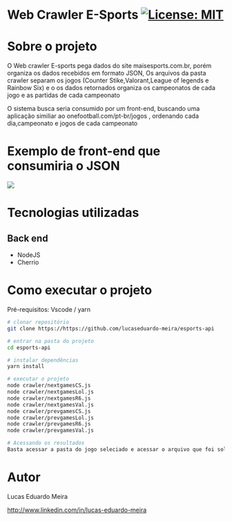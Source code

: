 # Web Crawler E-Sports  [![License: MIT](https://img.shields.io/badge/License-MIT-yellow.svg)](https://opensource.org/licenses/MIT)



# Sobre o projeto


O Web crawler E-sports pega dados do site maisesports.com.br, porém organiza os dados recebidos em formato JSON, Os arquivos da pasta crawler separam os jogos (Counter Stike,Valorant,League of legends e Rainbow Six) e o os dados retornados organiza os campeonatos de cada jogo e as partidas de cada campeonato

O sistema busca seria consumido por um front-end, buscando uma aplicação similiar ao onefootball.com/pt-br/jogos , ordenando cada dia,campeonato e jogos de cada campeonato

# Exemplo de front-end que consumiria o JSON

<img src='./img/Onefotball.png'>


# Tecnologias utilizadas
## Back end
- NodeJS
- Cherrio


# Como executar o projeto

Pré-requisitos: Vscode / yarn

```bash
# clonar repositório
git clone https://https://github.com/lucaseduardo-meira/esports-api

# entrar na pasta do projeto
cd esports-api

# instalar dependências
yarn install

# executar o projeto
node crawler/nextgamesCS.js
node crawler/nextgamesLol.js
node crawler/nextgamesR6.js
node crawler/nextgamesVal.js
node crawler/prevgamesCS.js
node crawler/prevgamesLol.js
node crawler/prevgamesR6.js
node crawler/prevgamesVal.js

# Acessando os resultados
Basta acessar a pasta do jogo seleciado e acessar o arquivo que foi solicitado
```

# Autor

Lucas Eduardo Meira

http://www.linkedin.com/in/lucas-eduardo-meira

